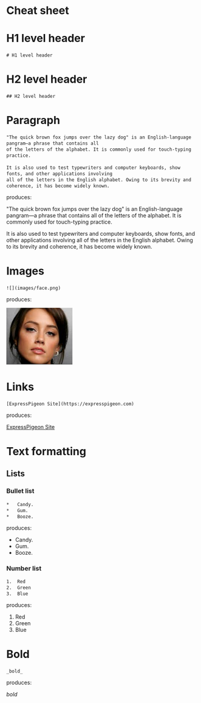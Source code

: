 # Cheat sheet

# H1 level header

```
# H1 level header
```
# H2 level header

```
## H2 level header
```

# Paragraph

```
"The quick brown fox jumps over the lazy dog" is an English-language pangram—a phrase that contains all 
of the letters of the alphabet. It is commonly used for touch-typing practice. 

It is also used to test typewriters and computer keyboards, show fonts, and other applications involving 
all of the letters in the English alphabet. Owing to its brevity and coherence, it has become widely known.
```

produces:

"The quick brown fox jumps over the lazy dog" is an English-language pangram—a phrase that contains all 
of the letters of the alphabet. It is commonly used for touch-typing practice. 

It is also used to test typewriters and computer keyboards, show fonts, and other applications involving 
all of the letters in the English alphabet. Owing to its brevity and coherence, it has become widely known.



# Images

```
![](images/face.png)
```

produces: 

![](images/face.png)

# Links

```
[ExpressPigeon Site](https://expresspigeon.com)
```
produces:

[ExpressPigeon Site](https://expresspigeon.com)


# Text formatting

## Lists

### Bullet list

```
*   Candy.
*   Gum.
*   Booze.
```
produces:

*   Candy.
*   Gum.
*   Booze.

### Number list

```
1.  Red
2.  Green
3.  Blue
```

produces:

1.  Red
2.  Green
3.  Blue

# Bold

```
_bold_
```

produces:

_bold_
